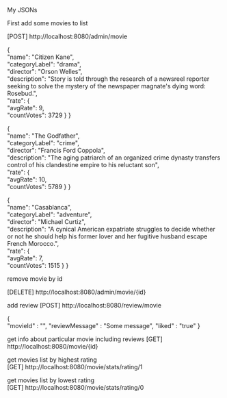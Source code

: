 My JSONs

First add some movies to list

[POST] http://localhost:8080/admin/movie

{  
    "name": "Citizen Kane",  
    "categoryLabel": "drama",  
    "director": "Orson Welles",  
    "description": "Story is told through the research of a newsreel reporter seeking to solve the mystery of the newspaper magnate's dying word: Rosebud.",  
    "rate": {  
        "avgRate": 9,  
        "countVotes": 3729
    } 
} 

{  
    "name": "The Godfather",  
    "categoryLabel": "crime",  
    "director": "Francis Ford Coppola",  
    "description": "The aging patriarch of an organized crime dynasty transfers control of his clandestine empire to his reluctant son",  
    "rate": {  
        "avgRate": 10,  
        "countVotes": 5789
    } 
} 

{  
    "name": "Casablanca",  
    "categoryLabel": "adventure",  
    "director": "Michael Curtiz",  
    "description": "A cynical American expatriate struggles to decide whether or not he should help his former lover and her fugitive husband escape French Morocco.",  
    "rate": {  
        "avgRate": 7,  
        "countVotes": 1515
    } 
} 


remove movie by id

[DELETE] http://localhost:8080/admin/movie/{id}

add review 
[POST] http://localhost:8080/review/movie

{  
   "movieId" : "",
    "reviewMessage" : "Some message",
    "liked" : "true"
} 

get info about particular movie including reviews
[GET] http://localhost:8080/movie/{id}

get movies list by highest rating  
[GET] http://localhost:8080/movie/stats/rating/1

get movies list by lowest rating  
[GET] http://localhost:8080/movie/stats/rating/0